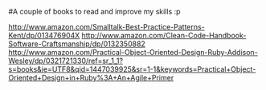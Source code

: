 #A couple of books to read and improve my skills :p

http://www.amazon.com/Smalltalk-Best-Practice-Patterns-Kent/dp/013476904X
http://www.amazon.com/Clean-Code-Handbook-Software-Craftsmanship/dp/0132350882
http://www.amazon.com/Practical-Object-Oriented-Design-Ruby-Addison-Wesley/dp/0321721330/ref=sr_1_1?s=books&ie=UTF8&qid=1447039925&sr=1-1&keywords=Practical+Object-Oriented+Design+in+Ruby%3A+An+Agile+Primer
